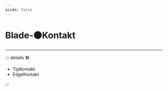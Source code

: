 ```yaml
---
aside: false
---
```

# Blade-🟠<motor>Kontakt</motor>

---

<!-- =================================================== -->
<!-- =================================================== -->
<!-- =================================================== -->
<!-- =================================================== -->
<!-- =================================================== -->
::: details 🛠

- TipKontakt
- EdgeKontakt

:::
